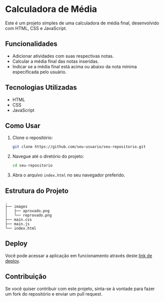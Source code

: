# Calculadora de Média

Este é um projeto simples de uma calculadora de média final, desenvolvido com HTML, CSS e JavaScript.

## Funcionalidades

- Adicionar atividades com suas respectivas notas.
- Calcular a média final das notas inseridas.
- Indicar se a média final está acima ou abaixo da nota mínima especificada pelo usuário.

## Tecnologias Utilizadas

- HTML
- CSS
- JavaScript

## Como Usar

1. Clone o repositório:
    ```bash
    git clone https://github.com/seu-usuario/seu-repositorio.git
    ```

2. Navegue até o diretório do projeto:
    ```bash
    cd seu-repositorio
    ```

3. Abra o arquivo `index.html` no seu navegador preferido.

## Estrutura do Projeto

```plaintext
.
├── images
│   ├── aprovado.png
│   └── reprovado.png
├── main.css
├── main.js
└── index.html
```

## Deploy


Você pode acessar a aplicação em funcionamento através deste <a href="https://klebercalculadorademedia.vercel.app/" target="_blank">link de deploy</a>.

## Contribuição
Se você quiser contribuir com este projeto, sinta-se à vontade para fazer um fork do repositório e enviar um pull request.
